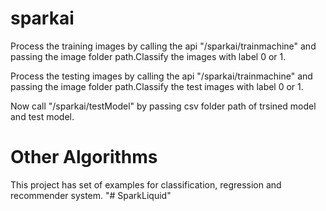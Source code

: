 # sparkai
Process the training images by calling the api "/sparkai/trainmachine" and passing the image folder path.Classify the images with label 0 or 1.

Process the testing images by calling the api "/sparkai/trainmachine" and passing the image folder path.Classify the test images with label 0 or 1.

Now call "/sparkai/testModel" by passing csv folder path of trsined model and test model.


# Other Algorithms

This project has set of examples for classification, regression and recommender system. "# SparkLiquid" 
